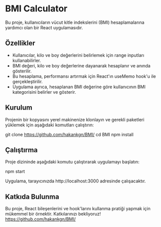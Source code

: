 # BMI Calculator

Bu proje, kullanıcıların vücut kitle indekslerini (BMI) hesaplamalarına yardımcı olan bir React uygulamasıdır.

## Özellikler
- Kullanıcılar, kilo ve boy değerlerini belirlemek için range inputları kullanabilirler.
- BMI değeri, kilo ve boy değerlerine dayanarak hesaplanır ve anında gösterilir.
- Bu hesaplama, performansı artırmak için React'ın useMemo hook'u ile gerçekleştirilir.
- Uygulama ayrıca, hesaplanan BMI değerine göre kullanıcının BMI kategorisini belirler ve gösterir.

## Kurulum
Projenin bir kopyasını yerel makinenize klonlayın ve gerekli paketleri yüklemek için aşağıdaki komutları çalıştırın:

git clone https://github.com/hakankgn/BMI/
cd BMI
npm install

## Çalıştırma
Proje dizininde aşağıdaki komutu çalıştırarak uygulamayı başlatın:

npm start

Uygulama, tarayıcınızda http://localhost:3000 adresinde çalışacaktır.

## Katkıda Bulunma
Bu proje, React bileşenlerini ve hook'larını kullanma pratiği yapmak için mükemmel bir örnektir. Katkılarınızı bekliyoruz! https://github.com/hakankgn/BMI/
